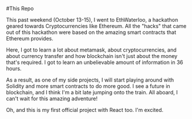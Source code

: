 #This Repo 

This past weekend (October 13-15), I went to EthWaterloo, a hackathon geared towards Cryptocurrencies like Ethereum. All the "hacks" that came out of this hackathon were based on the amazing smart contracts that Ethereum provides.  

Here, I got to learn a lot about metamask, about cryptocurrencies, and about currency transfer and how blockchain isn't just about the money that's required. I got to learn an unbelievable amount of information in 36 hours. 

As a result, as one of my side projects, I will start playing around with Solidity and more smart contracts to do more good. I see a future in blockchain, and I think I'm a bit late jumping onto the train. All aboard, I can't wait for this amazing adventure!  

Oh, and this is my first official project with React too. I'm excited. 
